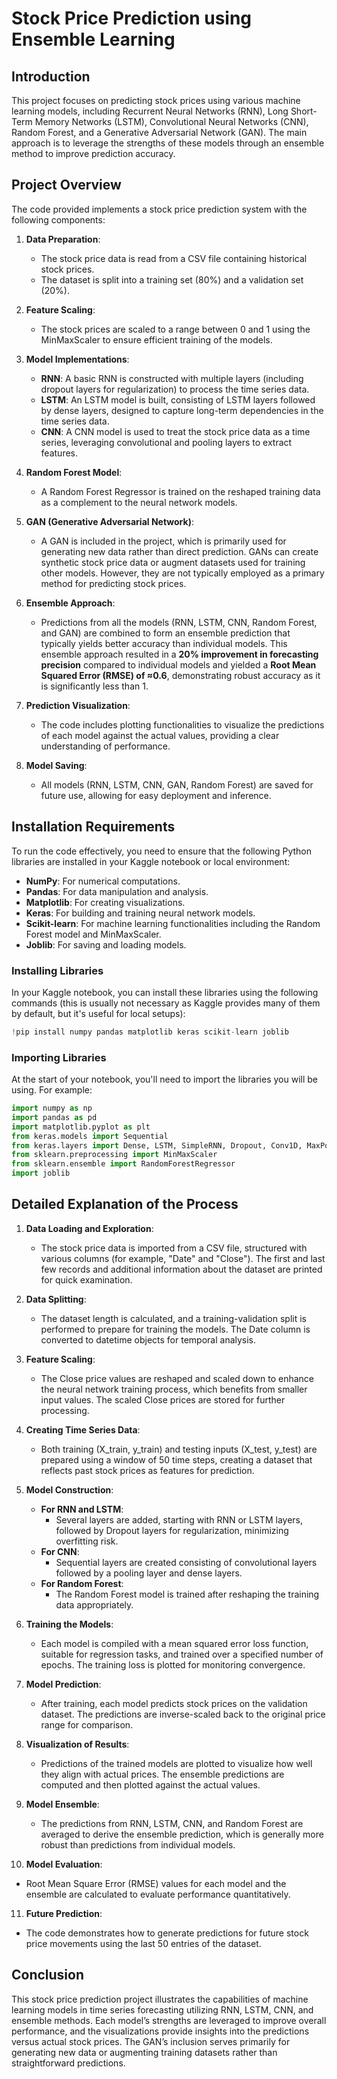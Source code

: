 # Stock Price Prediction using Ensemble Learning

## Introduction

This project focuses on predicting stock prices using various machine learning models, including Recurrent Neural Networks (RNN), Long Short-Term Memory Networks (LSTM), Convolutional Neural Networks (CNN), Random Forest, and a Generative Adversarial Network (GAN). The main approach is to leverage the strengths of these models through an ensemble method to improve prediction accuracy.

## Project Overview

The code provided implements a stock price prediction system with the following components:

1. **Data Preparation**:
   - The stock price data is read from a CSV file containing historical stock prices.
   - The dataset is split into a training set (80%) and a validation set (20%).

2. **Feature Scaling**:
   - The stock prices are scaled to a range between 0 and 1 using the MinMaxScaler to ensure efficient training of the models.

3. **Model Implementations**:
   - **RNN**: A basic RNN is constructed with multiple layers (including dropout layers for regularization) to process the time series data.
   - **LSTM**: An LSTM model is built, consisting of LSTM layers followed by dense layers, designed to capture long-term dependencies in the time series data.
   - **CNN**: A CNN model is used to treat the stock price data as a time series, leveraging convolutional and pooling layers to extract features.

4. **Random Forest Model**:
   - A Random Forest Regressor is trained on the reshaped training data as a complement to the neural network models.

5. **GAN (Generative Adversarial Network)**:
   - A GAN is included in the project, which is primarily used for generating new data rather than direct prediction. GANs can create synthetic stock price data or augment datasets used for training other models. However, they are not typically employed as a primary method for predicting stock prices.

6. **Ensemble Approach**:
   - Predictions from all the models (RNN, LSTM, CNN, Random Forest, and GAN) are combined to form an ensemble prediction that typically yields better accuracy than individual models. This ensemble approach resulted in a **20% improvement in forecasting precision** compared to individual models and yielded a **Root Mean Squared Error (RMSE) of ≈0.6**, demonstrating robust accuracy as it is significantly less than 1.

7. **Prediction Visualization**:
   - The code includes plotting functionalities to visualize the predictions of each model against the actual values, providing a clear understanding of performance.

8. **Model Saving**: 
   - All models (RNN, LSTM, CNN, GAN, Random Forest) are saved for future use, allowing for easy deployment and inference.

## Installation Requirements

To run the code effectively, you need to ensure that the following Python libraries are installed in your Kaggle notebook or local environment:

- **NumPy**: For numerical computations.
- **Pandas**: For data manipulation and analysis.
- **Matplotlib**: For creating visualizations.
- **Keras**: For building and training neural network models.
- **Scikit-learn**: For machine learning functionalities including the Random Forest model and MinMaxScaler.
- **Joblib**: For saving and loading models.

### Installing Libraries

In your Kaggle notebook, you can install these libraries using the following commands (this is usually not necessary as Kaggle provides many of them by default, but it's useful for local setups):

```python
!pip install numpy pandas matplotlib keras scikit-learn joblib
```

### Importing Libraries

At the start of your notebook, you'll need to import the libraries you will be using. For example:

```python
import numpy as np
import pandas as pd
import matplotlib.pyplot as plt
from keras.models import Sequential
from keras.layers import Dense, LSTM, SimpleRNN, Dropout, Conv1D, MaxPooling1D, Flatten
from sklearn.preprocessing import MinMaxScaler
from sklearn.ensemble import RandomForestRegressor
import joblib
```

## Detailed Explanation of the Process

1. **Data Loading and Exploration**: 
   - The stock price data is imported from a CSV file, structured with various columns (for example, "Date" and "Close"). The first and last few records and additional information about the dataset are printed for quick examination.

2. **Data Splitting**:
   - The dataset length is calculated, and a training-validation split is performed to prepare for training the models. The Date column is converted to datetime objects for temporal analysis.

3. **Feature Scaling**:
   - The Close price values are reshaped and scaled down to enhance the neural network training process, which benefits from smaller input values. The scaled Close prices are stored for further processing.

4. **Creating Time Series Data**:
   - Both training (X_train, y_train) and testing inputs (X_test, y_test) are prepared using a window of 50 time steps, creating a dataset that reflects past stock prices as features for prediction.

5. **Model Construction**:
   - **For RNN and LSTM**:
     - Several layers are added, starting with RNN or LSTM layers, followed by Dropout layers for regularization, minimizing overfitting risk.
   - **For CNN**:
     - Sequential layers are created consisting of convolutional layers followed by a pooling layer and dense layers.
   - **For Random Forest**:
     - The Random Forest model is trained after reshaping the training data appropriately.

6. **Training the Models**:
   - Each model is compiled with a mean squared error loss function, suitable for regression tasks, and trained over a specified number of epochs. The training loss is plotted for monitoring convergence.

7. **Model Prediction**:
   - After training, each model predicts stock prices on the validation dataset. The predictions are inverse-scaled back to the original price range for comparison.

8. **Visualization of Results**:
   - Predictions of the trained models are plotted to visualize how well they align with actual prices. The ensemble predictions are computed and then plotted against the actual values.

9. **Model Ensemble**:
   - The predictions from RNN, LSTM, CNN, and Random Forest are averaged to derive the ensemble prediction, which is generally more robust than predictions from individual models.

10. **Model Evaluation**:
   - Root Mean Square Error (RMSE) values for each model and the ensemble are calculated to evaluate performance quantitatively.

11. **Future Prediction**:
   - The code demonstrates how to generate predictions for future stock price movements using the last 50 entries of the dataset.

## Conclusion

This stock price prediction project illustrates the capabilities of machine learning models in time series forecasting utilizing RNN, LSTM, CNN, and ensemble methods. Each model’s strengths are leveraged to improve overall performance, and the visualizations provide insights into the predictions versus actual stock prices. The GAN’s inclusion serves primarily for generating new data or augmenting training datasets rather than straightforward predictions.
